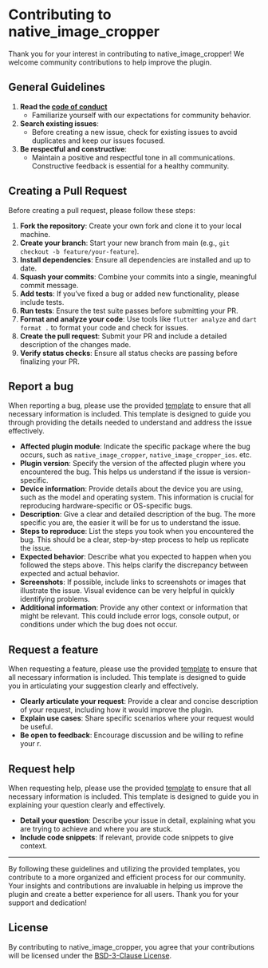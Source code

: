 # Contributing to native_image_cropper

Thank you for your interest in contributing to native_image_cropper! We welcome community contributions to help improve
the plugin.

## General Guidelines

1. **Read the [code of conduct](CODE_OF_CONDUCT.md)**
    - Familiarize yourself with our expectations for community behavior.
2. **Search existing issues**:
    - Before creating a new issue, check for existing issues to avoid duplicates and keep our issues
      focused.
3. **Be respectful and constructive**:
    - Maintain a positive and respectful tone in all communications. Constructive feedback is essential for a healthy
      community.

## Creating a Pull Request

Before creating a pull request, please follow these steps:

1. **Fork the repository**: Create your own fork and clone it to your local machine.
2. **Create your branch**: Start your new branch from main (e.g., `git checkout -b feature/your-feature`).
3. **Install dependencies**: Ensure all dependencies are installed and up to date.
4. **Squash your commits**: Combine your commits into a single, meaningful commit message.
5. **Add tests**: If you’ve fixed a bug or added new functionality, please include tests.
6. **Run tests**: Ensure the test suite passes before submitting your PR.
7. **Format and analyze your code**: Use tools like `flutter analyze` and `dart format .` to format your code and check
   for issues.
8. **Create the pull request**: Submit your PR and include a detailed description of the changes made.
9. **Verify status checks**: Ensure all status checks are passing before finalizing your PR.

## Report a bug

When reporting a bug, please use the provided [template](.github/ISSUE_TEMPLATE/bug.yml) to ensure that
all necessary information is included. This template is designed to guide you through providing the details needed to
understand and address the issue effectively.

- **Affected plugin module**: Indicate the specific package where the bug occurs, such as `native_image_cropper`,
  `native_image_cropper_ios`. etc.
- **Plugin version**: Specify the version of the affected plugin where you encountered the bug. This helps us understand
  if the issue is version-specific.
- **Device information**: Provide details about the device you are using, such as the model and operating system. This
  information is crucial for reproducing hardware-specific or OS-specific bugs.
- **Description**: Give a clear and detailed description of the bug. The more specific you are, the easier it will be
  for us to understand the issue.
- **Steps to reproduce**: List the steps you took when you encountered the bug. This should be a clear, step-by-step
  process to help us replicate the issue.
- **Expected behavior**: Describe what you expected to happen when you followed the steps above. This helps clarify the
  discrepancy between expected and actual behavior.
- **Screenshots**: If possible, include links to screenshots or images that illustrate the issue. Visual evidence can be
  very helpful in quickly identifying problems.
- **Additional information**: Provide any other context or information that might be relevant. This could include error
  logs, console output, or conditions under which the bug does not occur.

## Request a feature

When requesting a feature, please use the provided [template](.github/ISSUE_TEMPLATE/feature-request.yml) to ensure
that all necessary information is included. This template is designed to guide you in articulating your suggestion
clearly and effectively.

- **Clearly articulate your request**: Provide a clear and concise description of your request, including how it would
  improve the plugin.
- **Explain use cases**: Share specific scenarios where your request would be useful.
- **Be open to feedback**: Encourage discussion and be willing to refine your r.

## Request help

When requesting help, please use the provided [template](.github/DISCUSSION_TEMPLATE/request-help.yml) to ensure that
all necessary information is included. This template is designed to guide you in explaining your question clearly and
effectively.

- **Detail your question**: Describe your issue in detail, explaining what you are trying to achieve and where you are
  stuck.
- **Include code snippets**: If relevant, provide code snippets to give context.

---

By following these guidelines and utilizing the provided templates, you contribute to a more organized and efficient
process for our community. Your insights and contributions are invaluable in helping us improve the plugin and create a
better experience for all users. Thank you for your support and dedication!

## License

By contributing to native_image_cropper, you agree that your contributions will be licensed under
the [BSD-3-Clause License](LICENSE).
